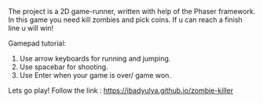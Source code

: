 The project is a 2D game-runner, written with help of the Phaser framework.
In this game you need kill zombies and pick coins. If u can reach a finish line u will win!

Gamepad tutorial:
1. Use arrow keyboards for running and jumping.
2. Use spacebar for shooting.
3. Use Enter when your game is over/ game won.

Lets go play! Follow the link :
https://ibadyulya.github.io/zombie-killer
